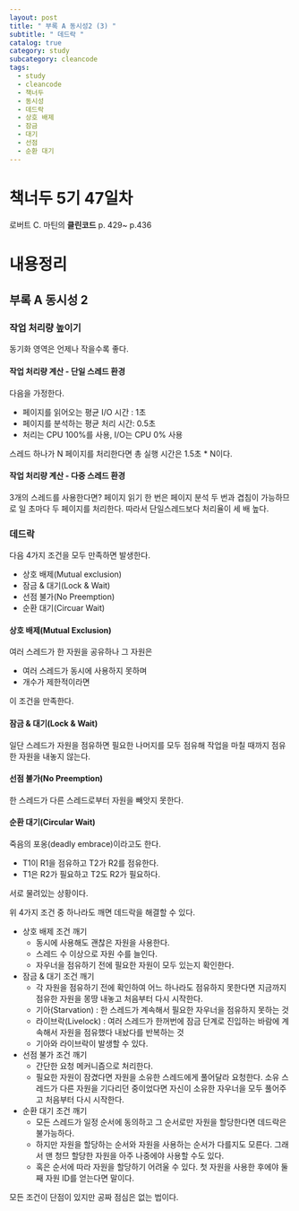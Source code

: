```yaml
---
layout: post
title: " 부록 A 동시성2 (3) "
subtitle: " 데드락 "
catalog: true
category: study
subcategory: cleancode
tags:
  - study
  - cleancode
  - 책너두
  - 동시성
  - 데드락
  - 상호 배제
  - 잠금
  - 대기
  - 선점
  - 순환 대기 
---
```


# 책너두 5기 47일차

로버트 C. 마틴의 **클린코드** p. 429~ p.436

# 내용정리

## 부록 A 동시성 2

### 작업 처리량 높이기

동기화 영역은 언제나 작을수록 좋다.

#### 작업 처리량 계산 - 단일 스레드 환경

다음을 가정한다.

- 페이지를 읽어오는 평균 I/O 시간 : 1초
- 페이지를 분석하는 평균 처리 시간: 0.5초
- 처리는 CPU 100%를 사용, I/O는 CPU 0% 사용

스레드 하나가 N 페이지를 처리한다면 총 실행 시간은 1.5초 * N이다.

#### 작업 처리량 계산 - 다중 스레드 환경

3개의 스레드를 사용한다면? 페이지 읽기 한 번은 페이지 분석 두 번과 겹침이 가능하므로 일 초마다 두 페이지를 처리한다. 따라서 단일스레드보다 처리율이 세 배 높다.

### 데드락

다음 4가지 조건을 모두 만족하면 발생한다.

- 상호 배제(Mutual exclusion)
- 잠금 & 대기(Lock & Wait)
- 선점 불가(No Preemption)
- 순환 대기(Circuar Wait)

#### 상호 배제(Mutual Exclusion)

여러 스레드가 한 자원을 공유하나 그 자원은

- 여러 스레드가 동시에 사용하지 못하며
- 개수가 제한적이라면

이 조건을 만족한다.

#### 잠금 & 대기(Lock & Wait)

일단 스레드가 자원을 점유하면 필요한 나머지를 모두 점유해 작업을 마칠 때까지 점유한 자원을 내놓지 않는다.

#### 선점 불가(No Preemption)

한 스레드가 다른 스레드로부터 자원을 빼앗지 못한다.

#### 순환 대기(Circular Wait)

죽음의 포옹(deadly embrace)이라고도 한다.

- T1이 R1을 점유하고 T2가 R2를 점유한다.
- T1은 R2가 필요하고 T2도 R2가 필요하다.

서로 물려있는 상황이다.



위 4가지 조건 중 하나라도 깨면 데드락을 해결할 수 있다.

- 상호 배제 조건 깨기
  - 동시에 사용해도 괜찮은 자원을 사용한다.
  - 스레드 수 이상으로 자원 수를 늘인다.
  - 자우너을 점유하기 전에 필요한 자원이 모두 있는지 확인한다.
- 잠금 & 대기 조건 깨기
  - 각 자원을 점유하기 전에 확인하여 어느 하나라도 점유하지 못한다면 지금까지 점유한 자원을 몽땅 내놓고 처음부터 다시 시작한다.
  - 기아(Starvation) : 한 스레드가 계속해서 필요한 자우너을 점유하지 못하는 것
  - 라이브락(Livelock) : 여러 스레드가 한꺼번에 잠금 단계로 진입하는 바람에 계속해서 자원을 점유했다 내놨다를 반복하는 것
  - 기아와 라이브락이 발생할 수 있다.
- 선점 불가 조건 깨기
  - 간단한 요청 메커니즘으로 처리한다.
  - 필요한 자원이 잠겼다면 자원을 소유한 스레드에게 풀어달라 요청한다. 소유 스레드가 다른 자원을 기다리던 중이었다면 자신이 소유한 자우너을 모두 풀어주고 처음부터 다시 시작한다.
- 순환 대기 조건 깨기 
  - 모든 스레드가 일정 순서에 동의하고 그 순서로만 자원을 할당한다면 데드락은 불가능하다.
  - 하지만 자원을 할당하는 순서와 자원을 사용하는 순서가 다를지도 모른다. 그래서 맨 청므 할당한 자원을 아주 나중에야 사용할 수도 있다.
  - 혹은 순서에 따라 자원을 할당하기 어려울 수 있다. 첫 자원을 사용한 후에야 둘째 자원 ID를 얻는다면 말이다.

모든 조건이 단점이 있지만 공짜 점심은 없는 법이다.